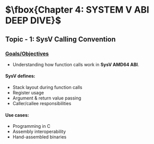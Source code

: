# $\fbox{Chapter 4: SYSTEM V ABI DEEP DIVE}$





## **Topic - 1: SysV Calling Convention**

### <u>Goals/Objectives</u>

- Understanding how function calls work in **SysV AMD64 ABI**.

#### SysV defines:

- Stack layout during function calls
- Register usage
- Argument & return value passing
- Caller/callee responsibilities

#### Use cases:

- Programming in C
- Assembly interoperability
- Hand-assembled binaries
